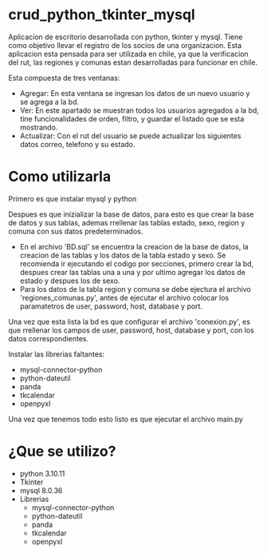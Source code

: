 # crud_python_tkinter_mysql

Aplicacion de escritorio desarrollada con python, tkinter y mysql. Tiene como objetivo
llevar el registro de los socios de una organizacion. Esta aplicacion esta pensada para
ser utilizada en chile, ya que la verificacion del rut, las regiones y comunas estan desarrolladas para funcionar en chile.

Esta compuesta de tres ventanas:
  - Agregar: En esta ventana se ingresan los datos de un nuevo usuario y se agrega a la bd.
  - Ver: En este apartado se muestran todos los usuarios agregados a la bd, tine funcionalidades de orden, filtro, y guardar el listado que se esta mostrando.
  - Actualizar: Con el rut del usuario se puede actualizar los siguientes datos correo, telefono y su estado.


# Como utilizarla

Primero es que instalar mysql y python

Despues es que inizializar la base de datos, para esto es que crear la base de datos y
sus tablas, ademas rrellenar las tablas estado, sexo, region y comuna con sus datos predeterminados.

  - En el archivo 'BD.sql' se encuentra la creacion de la base de datos, la creacion de las tablas y los datos de la tabla estado y sexo. Se recomienda ir ejecutando el codigo por secciones, primero crear la bd, despues crear las tablas una a una y por ultimo agregar los datos de estado y despues los de sexo.
  - Para los datos de la tabla region y comuna se debe ejectura el archivo 'regiones_comunas.py', antes de ejecutar el archivo colocar los paramatetros de user, password, host, database y port.

Una vez que esta lista la bd es que configurar el archivo 'conexion.py', es que rrellenar los campos de user, password, host, database y port, con los datos correspondientes.

Instalar las librerias faltantes:
  - mysql-connector-python
  - python-dateutil
  - panda
  - tkcalendar
  - openpyxl

Una vez que tenemos todo esto listo es que ejecutar el archivo main.py

# ¿Que se utilizo?

- python 3.10.11
- Tkinter
- mysql 8.0.36
- Librerias
  - mysql-connector-python
  - python-dateutil
  - panda
  - tkcalendar
  - openpyxl